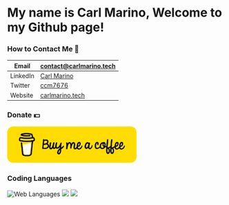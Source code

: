 # My name is Carl Marino, Welcome to my Github page!

### How to Contact Me 📱
|Email| contact@carlmarino.tech | 
--- | --- 
|LinkedIn| [Carl Marino](https://www.linkedin.com/in/ccm7676/) |
|Twitter| [ccm7676](https://twitter.com/ccm7676/) |
|Website| [carlmarino.tech](https://carlmarino.tech) |
### Donate 💵
<a href="https://www.buymeacoffee.com/ccm7676"><img src="https://github.com/ccm7676/ccm7676/blob/main/bmc-button.png?raw=true" width="300px"></a>
### Coding Languages
![Web Languages](https://external-content.duckduckgo.com/iu/?u=http%3A%2F%2Fpluspng.com%2Fimg-png%2Flogo-javascript-png-esp8266-ile-sunucuya-javascript-530.png&f=1&nofb=1)
<img src="https://external-content.duckduckgo.com/iu/?u=https%3A%2F%2Flogos-download.com%2Fwp-content%2Fuploads%2F2016%2F10%2FPython_logo_icon.png&f=1&nofb=1" width="150">
<img src="https://user-images.githubusercontent.com/50554024/130485618-e925f3d4-d5ff-4198-9133-1e6197b6736a.png" width="300">
